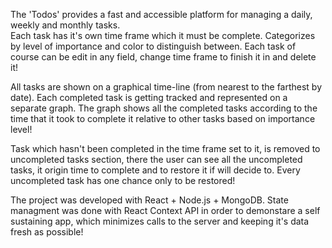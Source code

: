 The 'Todos' provides a fast and accessible platform for managing a daily, weekly and monthly tasks.  
    Each task has it's own time frame which it must be complete.
Categorizes by level of importance and color to distinguish between. 
Each task of course can be edit in any field, change time frame to finish it in and delete it!  

All tasks are shown on a graphical time-line (from nearest to the farthest by date).
Each completed task is getting tracked and represented on a separate graph.
The graph shows all the completed tasks according to the time that it took to complete it relative to other tasks based on importance level!

Task which hasn't been completed in the time frame set to it,  is removed to uncompleted tasks section,
there the user can see all the uncompleted tasks, it origin time to complete and to restore it if will decide to. 
Every uncompleted task has one chance only to be restored! 

The project was developed with React + Node.js + MongoDB. 
State managment was done with React Context API in order to demonstare a self sustaining app,  which minimizes calls to the server and keeping it's data fresh as possible! 


